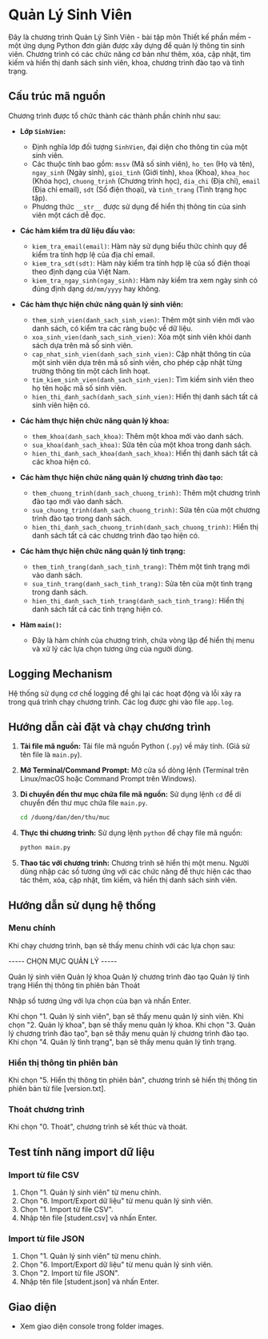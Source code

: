 # Quản Lý Sinh Viên

Đây là chương trình Quản Lý Sinh Viên - bài tập môn Thiết kế phần mềm - một ứng dụng Python đơn giản được xây dựng để quản lý thông tin sinh viên. Chương trình có các chức năng cơ bản như thêm, xóa, cập nhật, tìm kiếm và hiển thị danh sách sinh viên, khoa, chương trình đào tạo và tình trạng.

## Cấu trúc mã nguồn

Chương trình được tổ chức thành các thành phần chính như sau:

- **Lớp `SinhVien`:**

  - Định nghĩa lớp đối tượng `SinhVien`, đại diện cho thông tin của một sinh viên.
  - Các thuộc tính bao gồm: `mssv` (Mã số sinh viên), `ho_ten` (Họ và tên), `ngay_sinh` (Ngày sinh), `gioi_tinh` (Giới tính), `khoa` (Khoa), `khoa_hoc` (Khóa học), `chuong_trinh` (Chương trình học), `dia_chi` (Địa chỉ), `email` (Địa chỉ email), `sdt` (Số điện thoại), và `tinh_trang` (Tình trạng học tập).
  - Phương thức `__str__` được sử dụng để hiển thị thông tin của sinh viên một cách dễ đọc.

- **Các hàm kiểm tra dữ liệu đầu vào:**

  - `kiem_tra_email(email)`: Hàm này sử dụng biểu thức chính quy để kiểm tra tính hợp lệ của địa chỉ email.
  - `kiem_tra_sdt(sdt)`: Hàm này kiểm tra tính hợp lệ của số điện thoại theo định dạng của Việt Nam.
  - `kiem_tra_ngay_sinh(ngay_sinh)`: Hàm này kiểm tra xem ngày sinh có đúng định dạng `dd/mm/yyyy` hay không.

- **Các hàm thực hiện chức năng quản lý sinh viên:**

  - `them_sinh_vien(danh_sach_sinh_vien)`: Thêm một sinh viên mới vào danh sách, có kiểm tra các ràng buộc về dữ liệu.
  - `xoa_sinh_vien(danh_sach_sinh_vien)`: Xóa một sinh viên khỏi danh sách dựa trên mã số sinh viên.
  - `cap_nhat_sinh_vien(danh_sach_sinh_vien)`: Cập nhật thông tin của một sinh viên dựa trên mã số sinh viên, cho phép cập nhật từng trường thông tin một cách linh hoạt.
  - `tim_kiem_sinh_vien(danh_sach_sinh_vien)`: Tìm kiếm sinh viên theo họ tên hoặc mã số sinh viên.
  - `hien_thi_danh_sach(danh_sach_sinh_vien)`: Hiển thị danh sách tất cả sinh viên hiện có.

- **Các hàm thực hiện chức năng quản lý khoa:**

  - `them_khoa(danh_sach_khoa)`: Thêm một khoa mới vào danh sách.
  - `sua_khoa(danh_sach_khoa)`: Sửa tên của một khoa trong danh sách.
  - `hien_thi_danh_sach_khoa(danh_sach_khoa)`: Hiển thị danh sách tất cả các khoa hiện có.

- **Các hàm thực hiện chức năng quản lý chương trình đào tạo:**

  - `them_chuong_trinh(danh_sach_chuong_trinh)`: Thêm một chương trình đào tạo mới vào danh sách.
  - `sua_chuong_trinh(danh_sach_chuong_trinh)`: Sửa tên của một chương trình đào tạo trong danh sách.
  - `hien_thi_danh_sach_chuong_trinh(danh_sach_chuong_trinh)`: Hiển thị danh sách tất cả các chương trình đào tạo hiện có.

- **Các hàm thực hiện chức năng quản lý tình trạng:**

  - `them_tinh_trang(danh_sach_tinh_trang)`: Thêm một tình trạng mới vào danh sách.
  - `sua_tinh_trang(danh_sach_tinh_trang)`: Sửa tên của một tình trạng trong danh sách.
  - `hien_thi_danh_sach_tinh_trang(danh_sach_tinh_trang)`: Hiển thị danh sách tất cả các tình trạng hiện có.

- **Hàm `main()`:**
  - Đây là hàm chính của chương trình, chứa vòng lặp để hiển thị menu và xử lý các lựa chọn tương ứng của người dùng.

## Logging Mechanism

Hệ thống sử dụng cơ chế logging để ghi lại các hoạt động và lỗi xảy ra trong quá trình chạy chương trình. Các log được ghi vào file `app.log`.

## Hướng dẫn cài đặt và chạy chương trình

1.  **Tải file mã nguồn:** Tải file mã nguồn Python (`.py`) về máy tính. (Giả sử tên file là `main.py`).

2.  **Mở Terminal/Command Prompt:** Mở cửa sổ dòng lệnh (Terminal trên Linux/macOS hoặc Command Prompt trên Windows).

3.  **Di chuyển đến thư mục chứa file mã nguồn:** Sử dụng lệnh `cd` để di chuyển đến thư mục chứa file `main.py`.

    ```bash
    cd /duong/dan/den/thu/muc
    ```

4.  **Thực thi chương trình:** Sử dụng lệnh `python` để chạy file mã nguồn:

    ```bash
    python main.py
    ```

5.  **Thao tác với chương trình:** Chương trình sẽ hiển thị một menu. Người dùng nhập các số tương ứng với các chức năng để thực hiện các thao tác thêm, xóa, cập nhật, tìm kiếm, và hiển thị danh sách sinh viên.

## Hướng dẫn sử dụng hệ thống

### Menu chính

Khi chạy chương trình, bạn sẽ thấy menu chính với các lựa chọn sau:

----- CHỌN MỤC QUẢN LÝ -----

Quản lý sinh viên
Quản lý khoa
Quản lý chương trình đào tạo
Quản lý tình trạng
Hiển thị thông tin phiên bản
Thoát

Nhập số tương ứng với lựa chọn của bạn và nhấn Enter.

Khi chọn "1. Quản lý sinh viên", bạn sẽ thấy menu quản lý sinh viên.
Khi chọn "2. Quản lý khoa", bạn sẽ thấy menu quản lý khoa.
Khi chọn "3. Quản lý chương trình đào tạo", bạn sẽ thấy menu quản lý chương trình đào tạo.
Khi chọn "4. Quản lý tình trạng", bạn sẽ thấy menu quản lý tình trạng.

### Hiển thị thông tin phiên bản

Khi chọn "5. Hiển thị thông tin phiên bản", chương trình sẽ hiển thị thông tin phiên bản từ file [version.txt].

### Thoát chương trình

Khi chọn "0. Thoát", chương trình sẽ kết thúc và thoát.

## Test tính năng import dữ liệu

### Import từ file CSV

1. Chọn "1. Quản lý sinh viên" từ menu chính.
2. Chọn "6. Import/Export dữ liệu" từ menu quản lý sinh viên.
3. Chọn "1. Import từ file CSV".
4. Nhập tên file [student.csv] và nhấn Enter.

### Import từ file JSON

1. Chọn "1. Quản lý sinh viên" từ menu chính.
2. Chọn "6. Import/Export dữ liệu" từ menu quản lý sinh viên.
3. Chọn "2. Import từ file JSON".
4. Nhập tên file [student.json] và nhấn Enter.

## Giao diện

- Xem giao diện console trong folder images.
